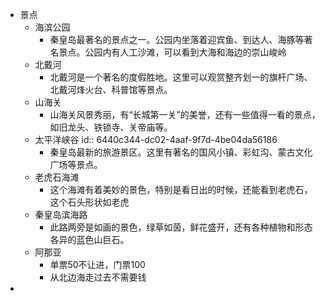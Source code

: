 - 景点
	- 海滨公园
		- 秦皇岛最著名的景点之一。公园内坐落着迎宾鱼、到达人、海豚等著名景点。公园内有人工沙滩，可以看到大海和海边的崇山峻岭
	- 北戴河
		- 北戴河是一个著名的度假胜地。这里可以观赏整齐划一的旗杆广场、北戴河烽火台、科普馆等景点。
	- 山海关
		- 山海关风景秀丽，有“长城第一关”的美誉，还有一些值得一看的景点，如旧龙头、铁锁寺、关帝庙等。
	- 太平洋峡谷
	  id:: 6440c344-dc02-4aaf-9f7d-4be04da56186
		- 秦皇岛最新的旅游景区。这里有著名的国风小镇、彩虹沟、蒙古文化广场等景点。
	- 老虎石海滩
		- 这个海滩有着美妙的景色，特别是看日出的时候，还能看到老虎石，这个石头形状如老虎
	- 秦皇岛滨海路
		- 此路两旁是如画的景色，绿草如茵，鲜花盛开，还有各种植物和形态各异的蓝色山巨石。
	- 阿那亚
		- 单票50不让进，门票100
		- 从北边海走过去不需要钱
-
